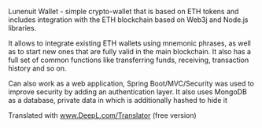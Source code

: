 Lunenuit Wallet - simple crypto-wallet that is based on ETH tokens and includes integration with the ETH blockchain based on Web3j and Node.js libraries.

It allows to integrate existing ETH wallets using mnemonic phrases, as well as to start new ones that are fully valid in the main blockchain. It also has a full set of common functions like transferring funds, receiving, transaction history and so on.

Can also work as a web application, Spring Boot/MVC/Security was used to improve security by adding an authentication layer. It also uses MongoDB as a database, private data in which is additionally hashed to hide it 

Translated with www.DeepL.com/Translator (free version)
